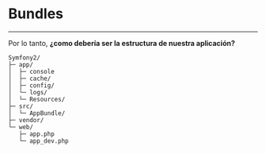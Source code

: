 # Bundles
-------------

Por lo tanto, **¿como debería ser la estructura de nuestra aplicación?**


    Symfony2/
    ├─ app/
    │  ├─ console
    │  ├─ cache/
    │  ├─ config/
    │  └─ logs/
    │  └─ Resources/
    ├─ src/
    │  └─ AppBundle/
    ├─ vendor/
    └─ web/
       ├─ app.php
       └─ app_dev.php
